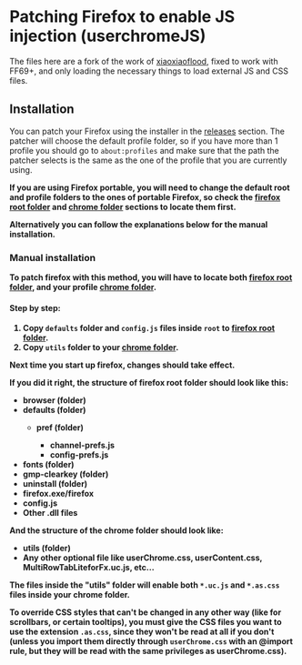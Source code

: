<h1>Patching Firefox to enable JS injection (userchromeJS)</h1>
<p>The files here are a fork of the work of <a href="https://github.com/xiaoxiaoflood/firefox-scripts">xiaoxiaoflood</a>, fixed to work with FF69+, and only loading the necessary things to load external JS and CSS files.</p>

<h2>Installation</h2>
<p>You can patch your Firefox using the installer in the <a href="https://github.com/Izheil/Quantum-Nox-Firefox-Dark-Full-Theme/releases">releases</a> section. The patcher will choose the default profile folder, so if you have more than 1 profile you should go to <code>about:profiles</code> and make sure that the path the patcher selects is the same as the one of the profile that you are currently using.</p>

<b>If you are using Firefox portable, you will need to change the default root and profile folders to the ones of portable Firefox, so check the <a href="https://github.com/Izheil/Quantum-Nox-Firefox-Dark-Full-Theme/wiki/Chrome-and-Root-folders#firefox-root-folder">firefox root folder</a> and <a href="https://github.com/Izheil/Quantum-Nox-Firefox-Dark-Full-Theme/wiki/Chrome-and-Root-folders#the-chrome-folder">chrome folder</a> sections to locate them first.<b>

<p>Alternatively you can follow the explanations below for the manual installation.</p>

<h3>Manual installation</h3>
<p>To patch firefox with this method, you will have to locate both <a href="https://github.com/Izheil/Quantum-Nox-Firefox-Dark-Full-Theme/wiki/Chrome-and-Root-folders#firefox-root-folder">firefox root folder</a>, and your profile <a href="https://github.com/Izheil/Quantum-Nox-Firefox-Dark-Full-Theme/wiki/Chrome-and-Root-folders#the-chrome-folder">chrome folder</a>.</p>

<h4>Step by step:</h4>
<ol>
  <li>Copy <code>defaults</code> folder and <code>config.js</code> files inside <code>root</code> to <a href="https://github.com/Izheil/Quantum-Nox-Firefox-Dark-Full-Theme/wiki/Chrome-and-Root-folders#firefox-root-folder">firefox root folder</a>.</li>
  <li>Copy <code>utils</code> folder to your <a href="https://github.com/Izheil/Quantum-Nox-Firefox-Dark-Full-Theme/wiki/Chrome-and-Root-folders#the-chrome-folder">chrome folder</a>.</li>
</ol>

<p>Next time you start up firefox, changes should take effect.</p>

<p>If you did it right, the structure of firefox root folder should look like this:</p>
<ul>
  <li>browser (folder)</li>
  <li>defaults (folder)</li>
  <ul>
    <li>pref (folder)</li>
    <ul>
      <li>channel-prefs.js</li>
      <li>config-prefs.js</li>
    </ul>
  </ul>
  <li>fonts (folder)</li>
  <li>gmp-clearkey (folder)</li>
  <li>uninstall (folder)</li>
  <li>firefox.exe/firefox</li>
  <li>config.js</li>
  <li>Other .dll files</li>
</ul>

<p>And the structure of the chrome folder should look like:</p>
<ul>
  <li>utils (folder)</li>
  <li>Any other optional file like userChrome.css, userContent.css, MultiRowTabLiteforFx.uc.js, etc...</li>
</ul>

<p>The files inside the "utils" folder will enable both <code>*.uc.js</code> and <code>*.as.css</code> files inside your chrome folder.</p>
<p>To override CSS styles that can't be changed in any other way (like for scrollbars, or certain tooltips), you must give the CSS files you want to use the extension <code>.as.css</code>, since they won't be read at all if you don't (unless you import them directly through <code>userChrome.css</code> with an <b>@import</b> rule, but they will be read with the same privileges as userChrome.css).</p>